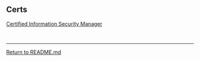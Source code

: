 
## Certs

[Certified Information Security Manager](https://www.isaca.org/credentialing/cism)

<br>
<hr>

[Return to README.md](README.md)